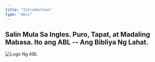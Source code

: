```yaml
---
title: "Introduction"
type: "docs"
---
```


## Salin Mula Sa Ingles. Puro, Tapat, at Madaling Mabasa. Ito ang ABL -- Ang Bibliya Ng Lahat.

![Logo Ng ABL](ABL_Logo_v2.png)
